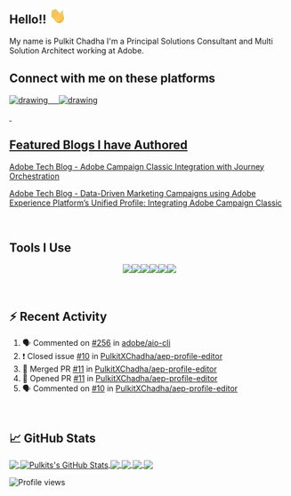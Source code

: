 ## Hello!! <img src="https://github.com/PulkitXChadha/PulkitXChadha/blob/master/wave.gif" width="30px">

My name is Pulkit Chadha I'm a Principal Solutions Consultant and Multi Solution Architect working at Adobe. 

## Connect with me on these platforms

<a href="https://www.linkedin.com/in/pulkitchadha//"><img src="https://res.cloudinary.com/importdata/image/upload/v1595012354/linkedin_t9qiwy.png" alt="drawing" width="100"/> &nbsp;&nbsp;&nbsp;&nbsp;<a href="https://www.kaggle.com/pulkitchadha"><img src="https://res.cloudinary.com/importdata/image/upload/v1595012924/kaggle_ksaktb.png" alt="drawing" width="75"/>
<p>&nbsp;</p>


## Featured Blogs I have Authored

[Adobe Tech Blog - Adobe Campaign Classic Integration with Journey Orchestration](https://medium.com/adobetech/adobe-campaign-classic-integration-with-journey-orchestration-ae577653281)

[Adobe Tech Blog - Data-Driven Marketing Campaigns using Adobe Experience Platform’s Unified Profile: Integrating Adobe Campaign Classic](https://medium.com/adobetech/data-driven-marketing-campaigns-using-adobe-experience-platforms-unified-profile-in-adobe-campaign-9d9a97e183c4)

<p>&nbsp;</p>

## Tools I Use
<p align="center">
  <img src="https://media3.giphy.com/media/ln7z2eWriiQAllfVcn/200w.webp" width="100"><img src="https://i.giphy.com/media/LMt9638dO8dftAjtco/200.webp" width="100"><img src="https://i.giphy.com/media/eNAsjO55tPbgaor7ma/200w.webp" width="100"><img src="https://media3.giphy.com/media/kdFc8fubgS31b8DsVu/giphy.webp" width="100"><img src="https://i.giphy.com/media/KzJkzjggfGN5Py6nkT/200.webp" width="100"><img src="https://i.giphy.com/media/IdyAQJVN2kVPNUrojM/200.webp" width="100">

 <p>&nbsp;</p>
 
 
 ## :zap: Recent Activity

<!--START_SECTION:activity-->
1. 🗣 Commented on [#256](https://github.com/adobe/aio-cli/issues/256) in [adobe/aio-cli](https://github.com/adobe/aio-cli)
2. ❗️ Closed issue [#10](https://github.com/PulkitXChadha/aep-profile-editor/issues/10) in [PulkitXChadha/aep-profile-editor](https://github.com/PulkitXChadha/aep-profile-editor)
3. 🎉 Merged PR [#11](https://github.com/PulkitXChadha/aep-profile-editor/pull/11) in [PulkitXChadha/aep-profile-editor](https://github.com/PulkitXChadha/aep-profile-editor)
4. 💪 Opened PR [#11](https://github.com/PulkitXChadha/aep-profile-editor/pull/11) in [PulkitXChadha/aep-profile-editor](https://github.com/PulkitXChadha/aep-profile-editor)
5. 🗣 Commented on [#10](https://github.com/PulkitXChadha/aep-profile-editor/issues/10) in [PulkitXChadha/aep-profile-editor](https://github.com/PulkitXChadha/aep-profile-editor)
<!--END_SECTION:activity-->
 
 <p>&nbsp;</p>


## &#x1f4c8; GitHub Stats

<a href="https://github.com/PulkitXChadha/PulkitXChadha">
  <img align="center" src="https://github-readme-stats.vercel.app/api/top-langs/?username=MartinHeinz&hide=java,html&title_color=ffffff&text_color=c9cacc&icon_color=2bbc8a&bg_color=1d1f21" />
</a>

<a href="https://github.com/PulkitXChadha/PulkitXChadha">
  <img align="center" src="https://github-readme-stats.vercel.app/api?username=PulkitXChadha&show_icons=true&line_height=27&count_private=true&title_color=ffffff&text_color=c9cacc&icon_color=2bbc8a&bg_color=1d1f21" alt="Pulkits's GitHub Stats" />
</a>

<a href="https://github.com/PulkitXChadha/aep-offer-decisioning-previewer">
  <img align="center" src="https://github-readme-stats.vercel.app/api/pin/?username=PulkitXChadha&repo=aep-offer-decisioning-previewer&title_color=ffffff&text_color=c9cacc&icon_color=2bbc8a&bg_color=1d1f21" />
</a>

<a href="https://github.com/PulkitXChadha/aio-lib-segmentation-service">
  <img align="center" src="https://github-readme-stats.vercel.app/api/pin/?username=PulkitXChadha&repo=aio-lib-segmentation-service&title_color=ffffff&text_color=c9cacc&icon_color=2bbc8a&bg_color=1d1f21" />
</a>

<a href="https://github.com/PulkitXChadha/AEP-batch-linking-report">
  <img align="center" src="https://github-readme-stats.vercel.app/api/pin/?username=PulkitXChadha&repo=AEP-batch-linking-report&title_color=ffffff&text_color=c9cacc&icon_color=2bbc8a&bg_color=1d1f21" />
</a>

<a href="https://github.com/PulkitXChadha/acc4jo">
  <img align="center" src="https://github-readme-stats.vercel.app/api/pin/?username=PulkitXChadha&repo=acc4jo&title_color=ffffff&text_color=c9cacc&icon_color=2bbc8a&bg_color=1d1f21" />
</a>


<!-- links to social media icons -->

<!-- icons with padding -->

[1.1]: http://i.imgur.com/tXSoThF.png (twitter icon with padding)
[2.1]: http://i.imgur.com/0o48UoR.png (github icon with padding)

<!-- icons without padding -->

[1.2]: http://i.imgur.com/wWzX9uB.png (twitter icon without padding)
[2.2]: http://i.imgur.com/9I6NRUm.png (github icon without padding)
[3.2]: https://raw.githubusercontent.com/MartinHeinz/MartinHeinz/master/linkedin-3-16.png (LinkedIn icon without padding)


<!-- links to your social media accounts -->

[2]: https://github.com/PulkitXChadha
[3]: https://www.linkedin.com/in/pulkitchadha/

![Profile views](https://gpvc.arturio.dev/PulkitXChadha)
<!-- Resources -->
<!-- Icons: https://simpleicons.org/ -->
<!-- GitHub Stats: https://github.com/anuraghazra/github-readme-stats -->
<!-- Emojis: https://emojipedia.org/emoji/ -->
<!-- HTML Emojis: https://www.fileformat.info/index.htm -->
<!-- Shields: https://shields.io/ -->
<!-- Awesome GitHub Profile README: https://github.com/abhisheknaiidu/awesome-github-profile-readme -->
<!--
**PulkitXChadha/PulkitXChadha** is a ✨ _special_ ✨ repository because its `README.md` (this file) appears on your GitHub profile.

Here are some ideas to get you started:

- 🔭 I’m currently working on ...
- 🌱 I’m currently learning ...
- 👯 I’m looking to collaborate on ...
- 🤔 I’m looking for help with ...
- 💬 Ask me about ...
- 📫 How to reach me: ...
- 😄 Pronouns: ...
- ⚡ Fun fact: ...
-->
